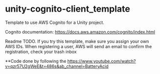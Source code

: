 # unity-cognito-client_template

Template to use AWS Cognito for a Unity project.

Cognito documentation: https://docs.aws.amazon.com/cognito/index.html 

Readme TODO. If you try this template, make sure you assign your own AWS IDs. When registering a user, AWS will send an email to confirm the registration, check your trash inbox

**Code done by following the https://www.youtube.com/watch?v=qzr57U2gWeE&t=486s&ab_channel=BatteryAcid

